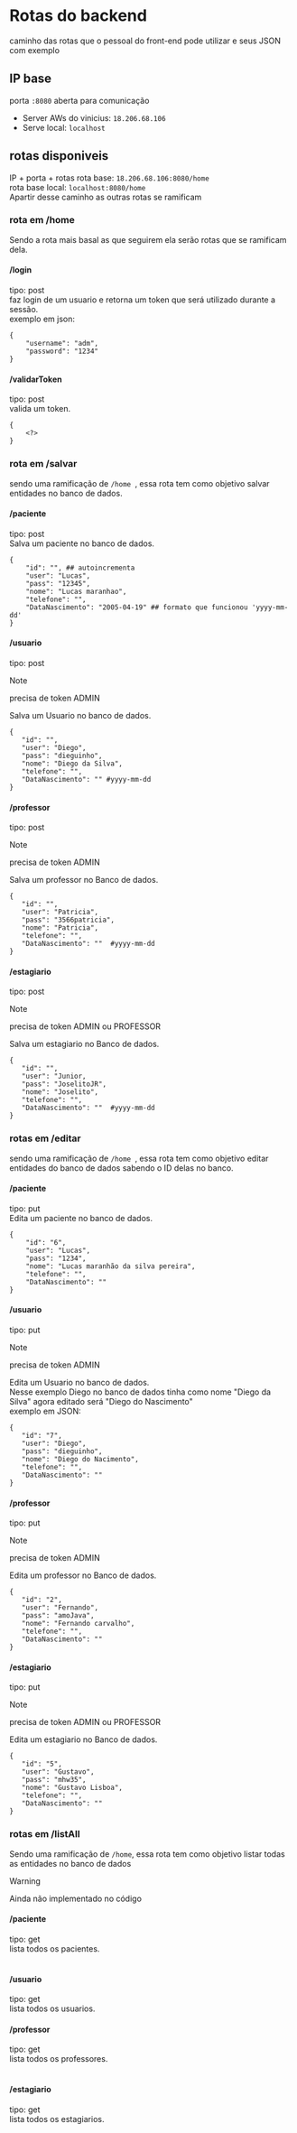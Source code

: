 
# Rotas do backend #
caminho das rotas que o pessoal do front-end pode utilizar e seus JSON com exemplo
## IP base ##
porta ``:8080`` aberta para comunicação
* Server AWs do vinicius: ``18.206.68.106``
* Serve local: ``localhost``
## rotas disponiveis ##
IP + porta + rotas
rota base: ``18.206.68.106:8080/home `` <br/>
rota base local: ``localhost:8080/home`` <br/>
Apartir desse caminho as outras rotas se ramificam
### rota em /home ###
Sendo a rota mais basal as que seguirem ela serão rotas que se ramificam dela.
#### /login ####
tipo: post<br/>
faz login de um usuario e retorna um token que será utilizado durante a sessão.<br/>
exemplo em json:
```
{
	"username": "adm",
	"password": "1234"
} 
```
#### /validarToken ####
tipo: post<br/>
valida um token.
```
{
	<?>
}
```

### rota em /salvar ###
sendo uma ramificação de ``/home ``, essa rota tem como objetivo salvar entidades no banco de dados.
#### /paciente ####
tipo: post<br/>
Salva um paciente no banco de dados.
```
{
    "id": "", ## autoincrementa
    "user": "Lucas",
    "pass": "12345",
    "nome": "Lucas maranhao",
    "telefone": "", 
    "DataNascimento": "2005-04-19" ## formato que funcionou 'yyyy-mm-dd'
}
```
#### /usuario ####
tipo: post 
>[!NOTE]  
>precisa de token ADMIN

Salva um Usuario no banco de dados.
 ```
{
    "id": "",
    "user": "Diego",
    "pass": "dieguinho",
    "nome": "Diego da Silva",
    "telefone": "",
    "DataNascimento": "" #yyyy-mm-dd
}
```

#### /professor ####
tipo: post
>[!NOTE]  
>precisa de token ADMIN

Salva um professor no Banco de dados.
 ```
{
    "id": "",
    "user": "Patricia",
    "pass": "3566patricia",
    "nome": "Patricia",
    "telefone": "",
    "DataNascimento": ""  #yyyy-mm-dd
}
```
#### /estagiario ####
tipo: post
>[!NOTE]  
>precisa de token ADMIN ou PROFESSOR

Salva um estagiario no Banco de dados.
 ```
{
    "id": "",
    "user": "Junior,
    "pass": "JoselitoJR",
    "nome": "Joselito",
    "telefone": "",
    "DataNascimento": ""  #yyyy-mm-dd
}
```
### rotas em /editar ###
sendo uma ramificação de ``/home ``, essa rota tem como objetivo editar entidades do banco de dados sabendo o ID delas no banco.

#### /paciente ####
tipo: put<br/>
Edita um paciente no banco de dados.
```
{
    "id": "6",
    "user": "Lucas",
    "pass": "1234",
    "nome": "Lucas maranhão da silva pereira",
    "telefone": "",
    "DataNascimento": ""
}
```

#### /usuario ####
tipo: put
>[!NOTE]  
>precisa de token ADMIN

Edita um Usuario no banco de dados. <br/>
Nesse exemplo Diego no banco de dados tinha como nome "Diego da Silva" agora editado será "Diego do Nascimento" <br/>
exemplo em JSON:
 ```
{
    "id": "7",
    "user": "Diego",
    "pass": "dieguinho",
    "nome": "Diego do Nacimento",
    "telefone": "",
    "DataNascimento": ""
}
```

#### /professor ####
tipo: put
>[!NOTE]  
>precisa de token ADMIN

Edita um professor no Banco de dados.
 ```
{
    "id": "2",
    "user": "Fernando",
    "pass": "amoJava",
    "nome": "Fernando carvalho",
    "telefone": "",
    "DataNascimento": ""
}
```
#### /estagiario ####
tipo: put
>[!NOTE]  
>precisa de token ADMIN ou PROFESSOR

Edita um estagiario no Banco de dados.
 ```
{
    "id": "5",
    "user": "Gustavo",
    "pass": "mhw35",
    "nome": "Gustavo Lisboa",
    "telefone": "",
    "DataNascimento": ""
}
```

### rotas em /listAll ###
Sendo uma ramificação de ``/home``, essa rota tem como objetivo listar todas as entidades no banco de dados
> [!WARNING]  
> Ainda não implementado no código

#### /paciente ####
tipo: get<br/>
lista todos os pacientes.<br/>
<br/>

#### /usuario ####
tipo: get<br/>
lista todos os usuarios.
<br/>

#### /professor ####
tipo: get<br/>
lista todos os professores.<br/>
<br/>

#### /estagiario ####
tipo: get<br/>
lista todos os estagiarios.<br/>
<br/>
